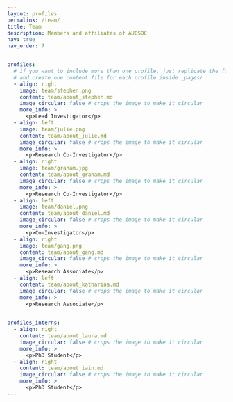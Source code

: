 ```yaml
---
layout: profiles
permalink: /team/
title: Team
description: Members and affiliates of AUGSOC
nav: true
nav_order: 7


profiles:
  # if you want to include more than one profile, just replicate the following block
  # and create one content file for each profile inside _pages/
  - align: right
    image: team/stephen.png
    content: team/about_stephen.md
    image_circular: false # crops the image to make it circular
    more_info: >
      <p>Lead Investigator</p>
  - align: left
    image: team/julie.png
    content: team/about_julie.md
    image_circular: false # crops the image to make it circular
    more_info: >
      <p>Research Co-Investigator</p> 
  - align: right
    image: team/graham.jpg
    content: team/about_graham.md
    image_circular: false # crops the image to make it circular
    more_info: >
      <p>Research Co-Investigator</p> 
  - align: left
    image: team/daniel.png
    content: team/about_daniel.md
    image_circular: false # crops the image to make it circular
    more_info: >
      <p>Co-Investigator</p>  
  - align: right
    image: team/gang.png
    content: team/about_gang.md
    image_circular: false # crops the image to make it circular
    more_info: >
      <p>Research Associate</p>  
  - align: left
    content: team/about_katharina.md
    image_circular: false # crops the image to make it circular
    more_info: >
      <p>Research Associate</p>  
  

profiles_interns:
  - align: right
    content: team/about_laura.md
    image_circular: false # crops the image to make it circular
    more_info: >
      <p>PhD Student</p>  
  - align: right
    content: team/about_iain.md
    image_circular: false # crops the image to make it circular
    more_info: >
      <p>PhD Student</p>
---
```



